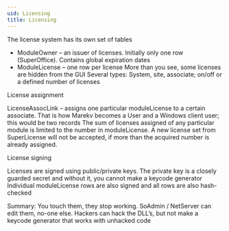```yaml
---
uid: Licensing
title: Licensing
---
```


The license system has its own set of tables

-   ModuleOwner – an issuer of licenses.
    Initially only one row (SuperOffice).
    Contains global expiration dates
-   ModuleLicense – one row per license
    More than you see, some licenses are hidden from the GUI
    Several types: System, site, associate; on/off or a defined number of licenses
     

License assignment

LicenseAssocLink – assigns one particular moduleLicense to a certain associate. That is how Marekv becomes a User and a Windows client user; this would be two records
The sum of licenses assigned of any particular module is limited to the number in moduleLicense.
A new license set from SuperLicense will not be accepted, if more than the acquired number is already assigned.

License signing

Licenses are signed using public/private keys.
The private key is a closely guarded secret and without it, you cannot make a keycode generator
Individual moduleLicense rows are also signed and all rows are also hash-checked

Summary: You touch them, they stop working. SoAdmin / NetServer can edit them, no-one else.
Hackers can hack the DLL’s, but not make a keycode generator that works with unhacked code